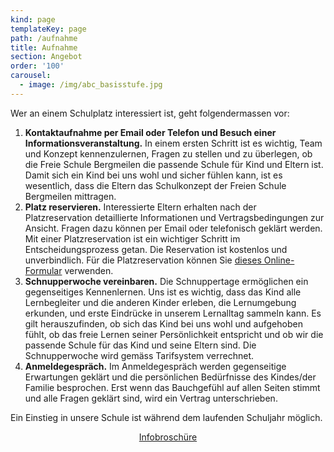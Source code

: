 ```yaml
---
kind: page
templateKey: page
path: /aufnahme
title: Aufnahme
section: Angebot
order: '100'
carousel:
  - image: /img/abc_basisstufe.jpg
---
```

Wer an einem Schulplatz interessiert ist, geht folgendermassen vor:

1. **Kontaktaufnahme per Email oder Telefon und Besuch einer Informationsveranstaltung.**
   In einem ersten Schritt ist es wichtig, Team und Konzept kennenzulernen, Fragen zu stellen
   und zu überlegen, ob die Freie Schule Bergmeilen die passende Schule für Kind und Eltern ist. Damit sich ein Kind bei uns wohl und sicher fühlen kann, ist es wesentlich, dass die Eltern das Schulkonzept der Freien Schule Bergmeilen mittragen.      
2. **Platz reservieren.**
   Interessierte Eltern erhalten nach der Platzreservation detaillierte Informationen und Vertragsbedingungen zur Ansicht. Fragen dazu können per Email oder telefonisch geklärt werden. Mit einer Platzreservation ist ein wichtiger Schritt im Entscheidungsprozess getan. Die Reservation ist kostenlos und unverbindlich.
   Für die Platzreservation können Sie [dieses Online-Formular](/reservation) verwenden.
3. **Schnupperwoche vereinbaren.**
   Die Schnuppertage ermöglichen ein gegenseitiges Kennenlernen. Uns ist es wichtig, dass das Kind alle Lernbegleiter und die anderen Kinder erleben, die Lernumgebung erkunden, und erste Eindrücke in unserem Lernalltag sammeln kann. Es gilt herauszufinden, ob sich das Kind bei uns wohl und aufgehoben fühlt, ob das freie Lernen seiner Persönlichkeit entspricht und ob wir die passende Schule für das Kind und seine Eltern sind.
   Die Schnupperwoche wird gemäss Tarifsystem verrechnet.
4. **Anmeldegespräch.** 
   Im Anmeldegespräch werden gegenseitige Erwartungen geklärt und
   die persönlichen Bedürfnisse des Kindes/der Familie besprochen. Erst wenn das
   Bauchgefühl auf allen Seiten stimmt und alle Fragen geklärt sind, wird ein Vertrag
   unterschrieben. 

Ein Einstieg in unsere Schule ist während dem laufenden Schuljahr möglich.

<div class="box" style="text-align:center">
  <a 
    class="button is-info is-large"
    href="/docs/Elterninfo_FSBergmeilen.pdf"
    target="_blank"
    rel="noopener"
   >
    <span class="icon is-medium">
        <i class="fa fa-download"></i>
      </span>
    <span>Infobroschüre</span>
  </a>
</div>
